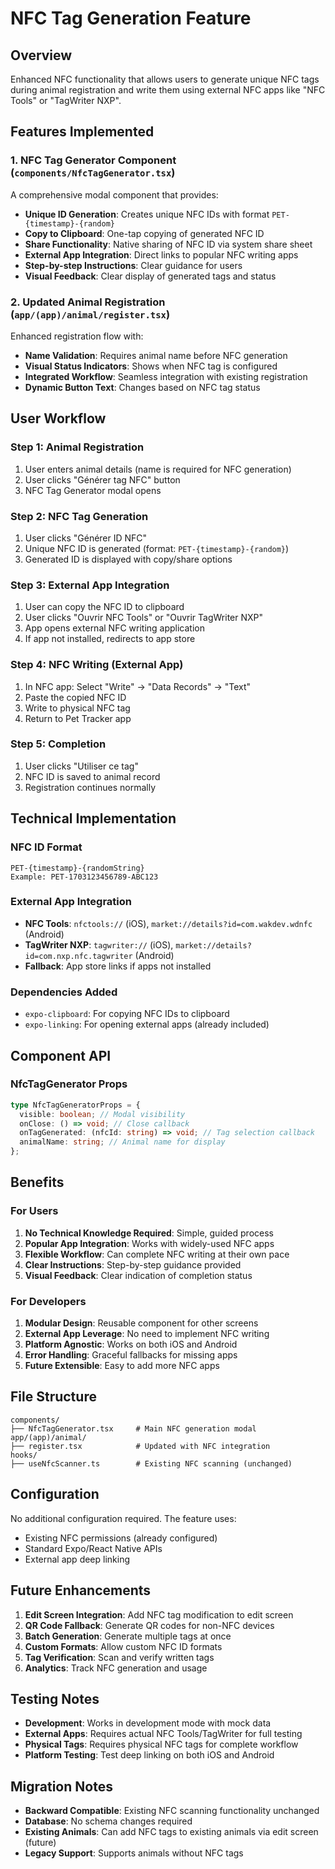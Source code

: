 # NFC Tag Generation Feature

## Overview

Enhanced NFC functionality that allows users to generate unique NFC tags during animal registration and write them using external NFC apps like "NFC Tools" or "TagWriter NXP".

## Features Implemented

### 1. NFC Tag Generator Component (`components/NfcTagGenerator.tsx`)

A comprehensive modal component that provides:

- **Unique ID Generation**: Creates unique NFC IDs with format `PET-{timestamp}-{random}`
- **Copy to Clipboard**: One-tap copying of generated NFC ID
- **Share Functionality**: Native sharing of NFC ID via system share sheet
- **External App Integration**: Direct links to popular NFC writing apps
- **Step-by-step Instructions**: Clear guidance for users
- **Visual Feedback**: Clear display of generated tags and status

### 2. Updated Animal Registration (`app/(app)/animal/register.tsx`)

Enhanced registration flow with:

- **Name Validation**: Requires animal name before NFC generation
- **Visual Status Indicators**: Shows when NFC tag is configured
- **Integrated Workflow**: Seamless integration with existing registration
- **Dynamic Button Text**: Changes based on NFC tag status

## User Workflow

### Step 1: Animal Registration

1. User enters animal details (name is required for NFC generation)
2. User clicks "Générer tag NFC" button
3. NFC Tag Generator modal opens

### Step 2: NFC Tag Generation

1. User clicks "Générer ID NFC"
2. Unique NFC ID is generated (format: `PET-{timestamp}-{random}`)
3. Generated ID is displayed with copy/share options

### Step 3: External App Integration

1. User can copy the NFC ID to clipboard
2. User clicks "Ouvrir NFC Tools" or "Ouvrir TagWriter NXP"
3. App opens external NFC writing application
4. If app not installed, redirects to app store

### Step 4: NFC Writing (External App)

1. In NFC app: Select "Write" → "Data Records" → "Text"
2. Paste the copied NFC ID
3. Write to physical NFC tag
4. Return to Pet Tracker app

### Step 5: Completion

1. User clicks "Utiliser ce tag"
2. NFC ID is saved to animal record
3. Registration continues normally

## Technical Implementation

### NFC ID Format

```
PET-{timestamp}-{randomString}
Example: PET-1703123456789-ABC123
```

### External App Integration

- **NFC Tools**: `nfctools://` (iOS), `market://details?id=com.wakdev.wdnfc` (Android)
- **TagWriter NXP**: `tagwriter://` (iOS), `market://details?id=com.nxp.nfc.tagwriter` (Android)
- **Fallback**: App store links if apps not installed

### Dependencies Added

- `expo-clipboard`: For copying NFC IDs to clipboard
- `expo-linking`: For opening external apps (already included)

## Component API

### NfcTagGenerator Props

```typescript
type NfcTagGeneratorProps = {
  visible: boolean; // Modal visibility
  onClose: () => void; // Close callback
  onTagGenerated: (nfcId: string) => void; // Tag selection callback
  animalName: string; // Animal name for display
};
```

## Benefits

### For Users

1. **No Technical Knowledge Required**: Simple, guided process
2. **Popular App Integration**: Works with widely-used NFC apps
3. **Flexible Workflow**: Can complete NFC writing at their own pace
4. **Clear Instructions**: Step-by-step guidance provided
5. **Visual Feedback**: Clear indication of completion status

### For Developers

1. **Modular Design**: Reusable component for other screens
2. **External App Leverage**: No need to implement NFC writing
3. **Platform Agnostic**: Works on both iOS and Android
4. **Error Handling**: Graceful fallbacks for missing apps
5. **Future Extensible**: Easy to add more NFC apps

## File Structure

```
components/
├── NfcTagGenerator.tsx     # Main NFC generation modal
app/(app)/animal/
├── register.tsx            # Updated with NFC integration
hooks/
├── useNfcScanner.ts        # Existing NFC scanning (unchanged)
```

## Configuration

No additional configuration required. The feature uses:

- Existing NFC permissions (already configured)
- Standard Expo/React Native APIs
- External app deep linking

## Future Enhancements

1. **Edit Screen Integration**: Add NFC tag modification to edit screen
2. **QR Code Fallback**: Generate QR codes for non-NFC devices
3. **Batch Generation**: Generate multiple tags at once
4. **Custom Formats**: Allow custom NFC ID formats
5. **Tag Verification**: Scan and verify written tags
6. **Analytics**: Track NFC generation and usage

## Testing Notes

- **Development**: Works in development mode with mock data
- **External Apps**: Requires actual NFC Tools/TagWriter for full testing
- **Physical Tags**: Requires physical NFC tags for complete workflow
- **Platform Testing**: Test deep linking on both iOS and Android

## Migration Notes

- **Backward Compatible**: Existing NFC scanning functionality unchanged
- **Database**: No schema changes required
- **Existing Animals**: Can add NFC tags to existing animals via edit screen (future)
- **Legacy Support**: Supports animals without NFC tags
